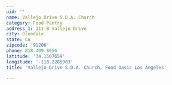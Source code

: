 ```yaml
---
uid: ''
name: Vallejo Drive S.D.A. Church
category: Food Pantry
address_1: 311-B Vallejo Drive
city: Glendale
state: CA
zipcode: '91206'
phone: 818.409.8056
latitude: '34.1507659'
longitude: '-118.2285903'
title: 'Vallejo Drive S.D.A. Church, Food Oasis Los Angeles'

---
```

